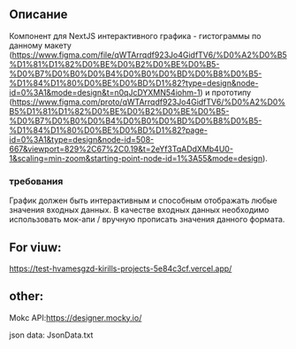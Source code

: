 ## Описание
Компонент для NextJS интерактивного графика - гистограммы по данному макету (https://www.figma.com/file/qWTArrqdf923Jo4GidfTV6/%D0%A2%D0%B5%D1%81%D1%82%D0%BE%D0%B2%D0%BE%D0%B5-%D0%B7%D0%B0%D0%B4%D0%B0%D0%BD%D0%B8%D0%B5-%D1%84%D1%80%D0%BE%D0%BD%D1%82?type=design&node-id=0%3A1&mode=design&t=n0qJcDYXMN54iohm-1) и прототипу (https://www.figma.com/proto/qWTArrqdf923Jo4GidfTV6/%D0%A2%D0%B5%D1%81%D1%82%D0%BE%D0%B2%D0%BE%D0%B5-%D0%B7%D0%B0%D0%B4%D0%B0%D0%BD%D0%B8%D0%B5-%D1%84%D1%80%D0%BE%D0%BD%D1%82?page-id=0%3A1&type=design&node-id=508-667&viewport=829%2C67%2C0.19&t=2eYf3TqADdXMb4U0-1&scaling=min-zoom&starting-point-node-id=1%3A55&mode=design). 
### требования
График должен быть интерактивным и способным отображать любые значения входных данных. 
В качестве входных данных необходимо использовать мок-апи / вручную прописать значения данного формата.

## For viuw:

https://test-hvamesgzd-kirills-projects-5e84c3cf.vercel.app/


## other:

Mokc API:https://designer.mocky.io/

json data: JsonData.txt
